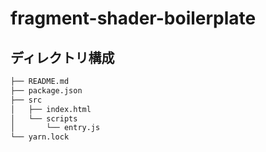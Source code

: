 # fragment-shader-boilerplate

## ディレクトリ構成

``` txt
├── README.md
├── package.json
├── src
│   ├── index.html
│   └── scripts
│       └── entry.js
└── yarn.lock
```

